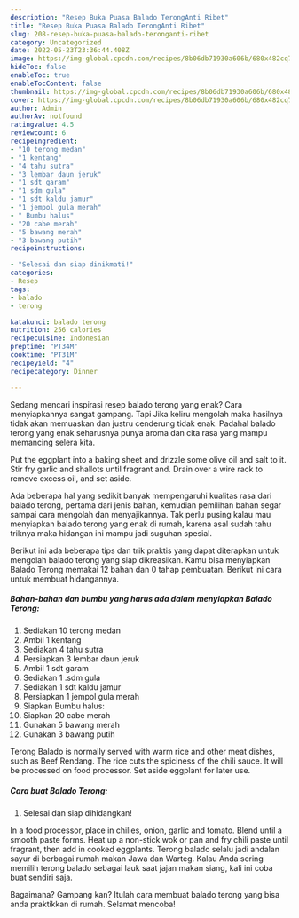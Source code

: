 ```yaml
---
description: "Resep Buka Puasa Balado TerongAnti Ribet"
title: "Resep Buka Puasa Balado TerongAnti Ribet"
slug: 208-resep-buka-puasa-balado-teronganti-ribet
category: Uncategorized
date: 2022-05-23T23:36:44.408Z
image: https://img-global.cpcdn.com/recipes/8b06db71930a606b/680x482cq70/balado-terong-foto-resep-utama.jpg
hideToc: false
enableToc: true
enableTocContent: false
thumbnail: https://img-global.cpcdn.com/recipes/8b06db71930a606b/680x482cq70/balado-terong-foto-resep-utama.jpg
cover: https://img-global.cpcdn.com/recipes/8b06db71930a606b/680x482cq70/balado-terong-foto-resep-utama.jpg
author: Admin
authorAv: notfound
ratingvalue: 4.5
reviewcount: 6
recipeingredient:
- "10 terong medan"
- "1 kentang"
- "4 tahu sutra"
- "3 lembar daun jeruk"
- "1 sdt garam"
- "1 sdm gula"
- "1 sdt kaldu jamur"
- "1 jempol gula merah"
- " Bumbu halus"
- "20 cabe merah"
- "5 bawang merah"
- "3 bawang putih"
recipeinstructions:

- "Selesai dan siap dinikmati!"
categories:
- Resep
tags:
- balado
- terong

katakunci: balado terong 
nutrition: 256 calories
recipecuisine: Indonesian
preptime: "PT34M"
cooktime: "PT31M"
recipeyield: "4"
recipecategory: Dinner

---
```



Sedang mencari inspirasi resep balado terong yang enak? Cara menyiapkannya sangat gampang. Tapi Jika keliru mengolah maka hasilnya tidak akan memuaskan dan justru cenderung tidak enak. Padahal balado terong yang enak seharusnya punya aroma dan cita rasa yang mampu memancing selera kita.


Put the eggplant into a baking sheet and drizzle some olive oil and salt to it. Stir fry garlic and shallots until fragrant and. Drain over a wire rack to remove excess oil, and set aside.

Ada beberapa hal yang sedikit banyak mempengaruhi kualitas rasa dari balado terong, pertama dari jenis bahan, kemudian pemilihan bahan segar sampai cara mengolah dan menyajikannya. Tak perlu pusing kalau mau menyiapkan balado terong yang enak di rumah, karena asal sudah tahu triknya maka hidangan ini mampu jadi suguhan spesial.


Berikut ini ada beberapa tips dan trik praktis yang dapat diterapkan untuk mengolah balado terong yang siap dikreasikan. Kamu bisa menyiapkan Balado Terong memakai 12 bahan dan 0 tahap pembuatan. Berikut ini cara untuk membuat hidangannya.

<!--inarticleads1-->

##### Bahan-bahan dan bumbu yang harus ada dalam menyiapkan Balado Terong:

1. Sediakan 10 terong medan
1. Ambil 1 kentang
1. Sediakan 4 tahu sutra
1. Persiapkan 3 lembar daun jeruk
1. Ambil 1 sdt garam
1. Sediakan 1 .sdm gula
1. Sediakan 1 sdt kaldu jamur
1. Persiapkan 1 jempol gula merah
1. Siapkan  Bumbu halus:
1. Siapkan 20 cabe merah
1. Gunakan 5 bawang merah
1. Gunakan 3 bawang putih


Terong Balado is normally served with warm rice and other meat dishes, such as Beef Rendang. The rice cuts the spiciness of the chili sauce. It will be processed on food processor. Set aside eggplant for later use. 

<!--inarticleads2-->

##### Cara buat Balado Terong:


1. Selesai dan siap dihidangkan!

In a food processor, place in chilies, onion, garlic and tomato. Blend until a smooth paste forms. Heat up a non-stick wok or pan and fry chili paste until fragrant, then add in cooked eggplants. Terong balado selalu jadi andalan sayur di berbagai rumah makan Jawa dan Warteg. Kalau Anda sering memilih terong balado sebagai lauk saat jajan makan siang, kali ini coba buat sendiri saja. 

Bagaimana? Gampang kan? Itulah cara membuat balado terong yang bisa anda praktikkan di rumah. Selamat mencoba!
